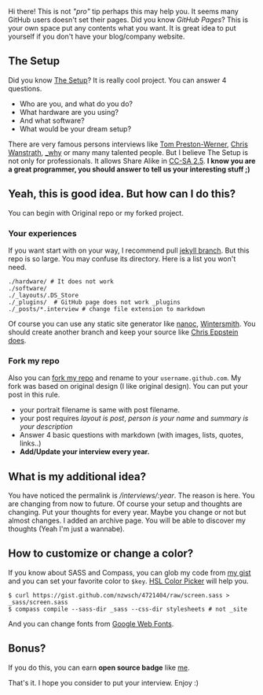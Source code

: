 Hi there! This is not *"pro"* tip perhaps this may help you. It seems many GitHub users doesn't set their pages. Did you know *GitHub Pages*? This is your own space put any contents what you want. It is great idea to put yourself if you don't have your blog/company website. 

## The Setup

Did you know [The Setup](http://usesthis.com/)? It is really cool project. You can answer 4 questions.

- Who are you, and what do you do?
- What hardware are you using?
- And what software?
- What would be your dream setup?

There are very famous persons interviews like [Tom Preston-Werner](http://tom.preston-werner.usesthis.com/), [Chris Wanstrath](http://chris.wanstrath.usesthis.com/), [_why](http://why.usesthis.com/) or many many talented people. But I believe The Setup is not only for professionals. It allows Share Alike in [CC-SA 2.5](http://creativecommons.org/licenses/by-sa/2.5/). **I know you are a great programmer, you should answer to tell us your interesting stuff ;)**

## Yeah, this is good idea. But how can I do this?

You can begin with Original repo or my forked project.

### Your experiences

If you want start with on your way, I recommend pull [jekyll branch](https://github.com/waferbaby/usesthis/tree/jekyll). But this repo is so large. You may confuse its directory. Here is a list you won't need.

    ./hardware/ # It does not work
    ./software/ 
    ./_layouts/.DS_Store
    ./_plugins/  # GitHub page does not work _plugins
    ./_posts/*.interview # change file extension to markdown

Of course you can use any static site generator like [nanoc](http://nanoc.ws), [Wintersmith](http://jnordberg.github.com/wintersmith/). You should create another branch and keep your source like [Chris Eppstein does](https://github.com/chriseppstein/chriseppstein.github.com/tree/source).

### Fork my repo

Also you can [fork my repo](https://github.com/nzwsch/nzwsch.github.com/tree/d6414fb4ab0838ecf335967ca0eeb5d57476b12f) and rename to your `username.github.com`. My fork was based on original design (I like original design). You can put your post in this rule.

* your portrait filename is same with post filename.
* your post requires *layout is post*, *person is your name* and *summary is your description*
* Answer 4 basic questions with markdown (with images, lists, quotes, links..)
* **Add/Update your interview every year.**

## What is my additional idea?

You have noticed the permalink is */interviews/:year*. The reason is here. You are changing from now to future. Of course your setup and thoughts are changing. Put your thoughts for every year. Maybe you change or not but almost changes. I added an archive page. You will be able to discover my thoughts (Yeah I'm just a wannabe).

## How to customize or change a color?

If you know about SASS and Compass, you can glob my code from [my gist](https://gist.github.com/nzwsch/4721404) and you can set your favorite color to `$key`. [HSL Color Picker](http://hslpicker.com/) will help you.

    $ curl https://gist.github.com/nzwsch/4721404/raw/screen.sass > _sass/screen.sass
    $ compass compile --sass-dir _sass --css-dir stylesheets # not _site

And you can change fonts from [Google Web Fonts](http://www.google.com/webfonts).

## Bonus?

If you do this, you can earn **open source badge** like [me](https://coderwall.com/nzwsch/achievements/179515).

That's it. I hope you consider to put your interview. Enjoy :)
